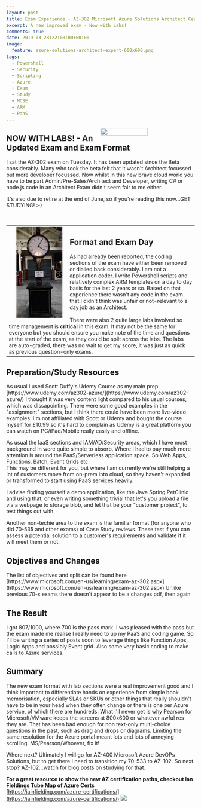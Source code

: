 ```yaml
---
layout: post
title: Exam Experience - AZ-302 Microsoft Azure Solutions Architect Certification Transition
excerpt: A new improved exam - Now with Labs!
comments: true
date: 2019-03-28T22:00:00+00:00
image:
  feature: azure-solutions-architect-expert-600x600.png
tags: 
  - Powershell
  - Security
  - Scripting
  - Azure
  - Exam
  - Study
  - MCSE
  - ARM
  - PaaS
---
```

<img style="float:right;" src="https://images.youracclaim.com/images/649069f9-27f1-4d2b-92bc-c674bc67bd02/azure-solutions-architect-expert-600x600.png" width="50%" height="50%">

<H2> NOW WITH LABS! - An Updated Exam and Exam Format</H2>
I sat the AZ-302 exam on Tuesday.  It has been updated since the Beta considerably.  Many who took the beta felt that it wasn't Architect focussed but more developer focussed.  Now whilst in this new brave cloud world you have to be part Admin/Pre-Sales/Architect and Developer, writing C# or node.js code in an Architect Exam didn't seem fair to me either.

It's also due to retire at the end of June, so if you're reading this now...GET STUDYING! :-)


<BR>
<TABLE><TR><TD>
<img style="float:left;margin: 0px 20px" src="/public/clock.jpg" width="25%" height="25%" >    
<H2> Format and Exam Day</H2>
As had already been reported, the coding sections of the exam have either been removed or dialled back considerably.  I am not a application coder.  I write Powershell scripts and relatively complex ARM templates on a day to day basis for the last 2 years or so.  Based on that experience there wasn't any code in the exam that I didn't think was unfair or not-relevant to a day job as an Architect. 
<BR><BR>
  There were also 2 quite large labs involved so time management is <B>critical</B> in this exam.  It may not be the same for everyone but you should ensure you make note of the time and questions at the start of the exam, as they could be split across the labs.
The labs are auto-graded, there was no wait to get my score, it was just as quick as previous question-only exams.

</TD></TR></TABLE>
<H2> Preparation/Study Resources</H2>
As usual I used Scott Duffy's Udemy Course as my main prep. [https://www.udemy.com/az302-azure/](https://www.udemy.com/az302-azure/)  I thought it was very content light compared to his usual courses, which was dissapointing.  There were some good examples in the "assignment" sections, but I think there could have been more live-video examples.  I'm not affiliated with Scott or Udemy and bought the course myself for £10.99 so it's hard to complain as Udemy is a great platform you can watch on PC/iPad/Mobile really easily and offline.  
  
As usual the IaaS sections and IAM/AD/Security areas, which I have most background in were quite simple to absorb.  Where I had to pay much more attention is around the PaaS/Serverless application space.  So Web Apps, Functions, Batch, Event Grids etc.  
This may be different for you, but where I am currently we're still helping a lot of customers move from on-prem into cloud, so they haven't expanded or transformed to start using PaaS services heavily.  

I advise finding yourself a demo application, like the Java Spring PetClinic and using that, or even writing something trivial that let's you upload a file via a webpage to storage blob, and let that be your "customer project", to test things out with.  

Another non-techie area to the exam is the familiar format (for anyone who did 70-535 and other exams) of Case Study reviews.  These test if you can assess a potential solution to a customer's requirements and validate if it will meet them or not.
  
<H2>Objectives and Changes</H2>
The list of objectives and split can be found here  
[https://www.microsoft.com/en-us/learning/exam-az-302.aspx](https://www.microsoft.com/en-us/learning/exam-az-302.aspx)
Unlike previous 70-x exams there doesn't appear to be a changes pdf, then again  

<H2>The Result</H2>
I got 807/1000, where 700 is the pass mark.  I was pleased with the pass but the exam made me realise I really need to up my PaaS and coding game. So I'll be writing a series of posts soon to leverage things like Function Apps, Logic Apps and possibly Event grid.  Also some very basic coding to make calls to Azure services.  

<H2>Summary</H2>
The new exam format with lab sections were a real improvement good and I think important to differentiate hands on experience from simple book memorisation, especially SLAs or SKUs or other things that really shouldn't have to be in your head when they often change or there is one per Azure service, of which there are hundreds.
What I'll never get is why Pearson for Microsoft/VMware keeps the screens at 800x600 or whatever awful res they are.  That has been bad enough for non text-only multi-choice questions in the past, such as drag and drops or diagrams.  Limiting the same resolution for the Azure portal meant lots and lots of annoying scrolling.
MS/Pearson/Whoever, fix it!  

Where next? Ultimately I will go for AZ-400 Microsoft Azure DevOPs Solutions, but to get there I need to transition my 70-533 to AZ-102.
So next stop? AZ-102...watch for blog posts on studying for that.  

**For a great resource to show the new AZ certification paths, checkout Ian Fieldings Tube Map of Azure Certs**  
[https://iainfielding.com/azure-certifications/](https://iainfielding.com/azure-certifications/)
<img src="https://iainfielding.com/wp-content/uploads/2019/01/AzureCert_TubeMap_JAN2019-1.png">
